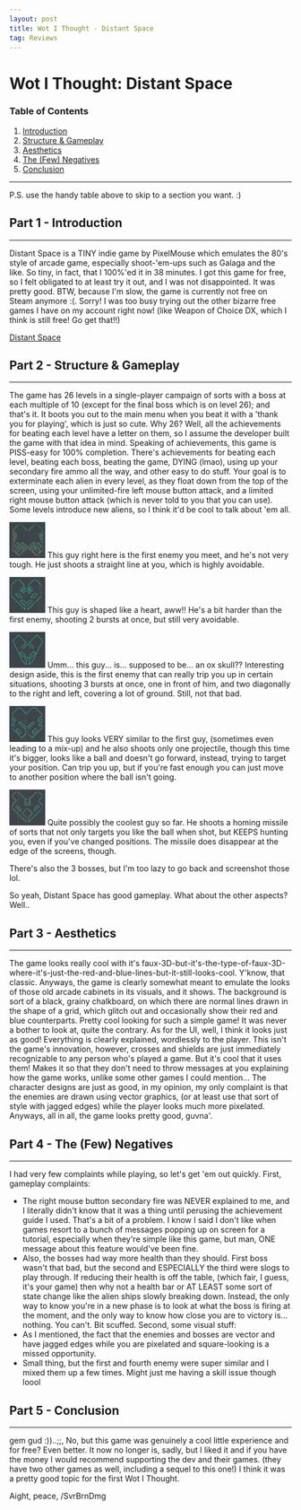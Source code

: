 ```yaml
---
layout: post
title: Wot I Thought - Distant Space
tag: Reviews
---
```


<head>
  <link rel="shortcut icon" type="image/x-icon" href="logoidea.ico">
</head>

# Wot I Thought: Distant Space

 ### Table of Contents                 
 
 1. [Introduction](#part1)         
 2. [Structure & Gameplay](#part2) 
 3. [Aesthetics](#part3)           
 4. [The (Few) Negatives](#part4)  
 5. [Conclusion](#part5)           
---

P.S. use the handy table above to skip to a section you want. :)

## Part 1 - Introduction <a name='part1'></a>
---
Distant Space is a TINY indie game by PixelMouse which emulates the 80's style of arcade game, especially shoot-'em-ups such as Galaga and the like. So tiny, in fact, that I 100%'ed it in 38 minutes. 
I got this game for free, so I felt obligated to at least try it out, and I was not disappointed. It was pretty good. BTW, because I'm slow, the game is currently not free on Steam anymore :(. Sorry! 
I was too busy trying out the other bizarre free games I have on my account right now! (like Weapon of Choice DX, which I think is still free! Go get that!!)

[Distant Space](https://store.steampowered.com/app/569610/Distant_Space/)

## Part 2 - Structure & Gameplay <a name='part2'></a>
---
The game has 26 levels in a single-player campaign of sorts with a boss at each multiple of 10 (except for the final boss which is on level 26); and that's it. It boots you out to the main menu when you beat it with
a 'thank you for playing', which is just so cute. Why 26? Well, all the achievements for beating each level have a letter on them, so I assume the developer built the game with that idea in mind. Speaking of achievements,
this game is PISS-easy for 100% completion. There's achievements for beating each level, beating each boss, beating the game, DYING (lmao), using up your secondary fire ammo all the way, and other easy to do stuff.
Your goal is to exterminate each alien in every level, as they float down from the top of the screen, using your unlimited-fire left mouse button attack, and a limited right mouse button attack (which is never told to you that you can use). 
Some levels introduce new aliens, so I think it'd be cool to talk about 'em all.

![First enemy](/assets/distantspace/firstenemydistantspace.png "First lil guy")
This guy right here is the first enemy you meet, and he's not very tough. He just shoots a straight line at you, which is highly avoidable.

![Second enemy](/assets/distantspace/secondenemydistantspace.png "Second lil guy hehe")
This guy is shaped like a heart, aww!! He's a bit harder than the first enemy, shooting 2 bursts at once, but still very avoidable.

![Third enemy](/assets/distantspace/thirdenemydistantspace.png "Third guyyy")
Umm... this guy... is... supposed to be... an ox skull?? Interesting design aside, this is the first enemy that can really trip you up in certain situations, shooting 3 bursts at once,
one in front of him, and two diagonally to the right and left, covering a lot of ground. Still, not that bad.

![Fourth enemy](/assets/distantspace/fourthenemydistantspace.png "Fourth guy that guys")
This guy looks VERY similar to the first guy, (sometimes even leading to a mix-up) and he also shoots only one projectile, though this time it's bigger, looks like a ball and doesn't go forward, instead, 
trying to target your position. Can trip you up, but if you're fast enough you can just move to another position where the ball isn't going.

![Fifth enemy](/assets/distantspace/fifthenemydistantspace.png "Fifth ggguy")
Quite possibly the coolest guy so far. He shoots a homing missile of sorts that not only targets you like the ball when shot, but KEEPS hunting you, even if you've changed positions. 
The missile does disappear at the edge of the screens, though.

There's also the 3 bosses, but I'm too lazy to go back and screenshot those lol.

So yeah, Distant Space has good gameplay. What about the other aspects? Well..

## Part 3 - Aesthetics <a name='part3'></a>
---
The game looks really cool with it's faux-3D-but-it's-the-type-of-faux-3D-where-it's-just-the-red-and-blue-lines-but-it-still-looks-cool. Y'know, that classic. 
Anyways, the game is clearly somewhat meant to emulate the looks of those old arcade cabinets in its visuals, and it shows. The background is sort of a black, grainy chalkboard, on which there are normal lines 
drawn in the shape of a grid, which glitch out and occasionally show their red and blue counterparts. Pretty cool looking for such a simple game! It was never a bother to look at, quite the contrary. 
As for the UI, well, I think it looks just as good! Everything is clearly explained, wordlessly to the player. This isn't the game's innovation, however, crosses and shields are just 
immediately recognizable to any person who's played a game. But it's cool that it uses them! Makes it so that they don't need to throw messages at you explaining how the game works, 
unlike some other games I could mention... The character designs are just as good, in my opinion, my only complaint is that the enemies are drawn using vector graphics, (or at least use that sort of style with jagged edges)
while the player looks much more pixelated. Anyways, all in all, the game looks pretty good, guvna'.

## Part 4 - The (Few) Negatives <a name='part4'></a>
---
I had very few complaints while playing, so let's get 'em out quickly. First, gameplay complaints:
- The right mouse button secondary fire was NEVER explained to me, and I literally didn't know that it was a thing until perusing the achievement guide I used. That's a bit of a problem.
  I know I said I don't like when games resort to a bunch of messages popping up on screen for a tutorial, especially when they're simple like this game, but man, ONE message about this feature would've been fine. 
- Also, the bosses had way more health than they should. First boss wasn't that bad, but the second and ESPECIALLY the third were slogs to play through. If reducing their health is off the table,
  (which fair, I guess, it's your game) then why not a health bar or AT LEAST some sort of state change like the alien ships slowly breaking down. Instead, the only way to know you're in a new phase
  is to look at what the boss is firing at the moment, and the only way to know how close you are to victory is... nothing. You can't. Bit scuffed.
Second, some visual stuff:
- As I mentioned, the fact that the enemies and bosses are vector and have jagged edges while you are pixelated and square-looking is a missed opportunity.
- Small thing, but the first and fourth enemy were super similar and I mixed them up a few times. Might just me having a skill issue though loool

## Part 5 - Conclusion <a name='part5'></a>
---
gem gud :))..;;,
No, but this game was genuinely a cool little experience and for free? Even better. It now no longer is, sadly, but I liked it and if you have the money I would recommend supporting the dev and their games. 
(they have two other games as well, including a sequel to this one!) I think it was a pretty good topic for the first Wot I Thought.

Aight, peace,
/SvrBrnDmg
